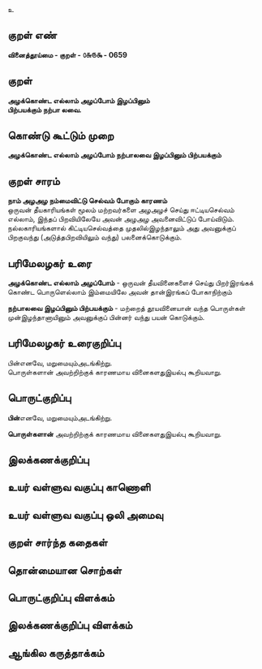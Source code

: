 உ

## குறள் எண் 

**வினைத்தூய்மை - குறள் - ௦௬௫௯ - 0659**    

## குறள் 

**அழக்கொண்ட எல்லாம் அழப்போம் இழப்பினும்  
பிற்பயக்கும் நற்பா லவை.**  

## கொண்டு கூட்டும் முறை

**அழக்கொண்ட எல்லாம் அழப்போம் நற்பாலவை இழப்பினும் பிற்பயக்கும்**

## குறள் சாரம் 

**நாம் அழஅழ நம்மைவிட்டு செல்வம் போகும் காரணம்**  
ஒருவன் தீயகாரியங்கள் மூலம் மற்றவர்களை அழஅழச் செய்து ஈட்டியசெல்வம் எல்லாம், இந்தப் பிறவியிலேயே அவன் அழஅழ அவனைவிட்டுப் போய்விடும்.  
நல்லகாரியங்களால் கிட்டியசெல்வத்தை முதலில்இழந்தாலும் அது அவனுக்குப் பிறகுவந்து (அடுத்தபிறவியிலும் வந்து) பலனைக்கொடுக்கும்.  

## பரிமேலழகர் உரை

**அழக்கொண்ட எல்லாம் அழப்போம்** - ஒருவன் தீயவினைகளைச் செய்து பிறர்இரங்கக் கொண்ட பொருளெல்லாம் இம்மையிலே அவன் தான்இரங்கப் போகாநிற்கும்  

**நற்பாலவை இழப்பினும் பிற்பயக்கும்** - மற்றைத் தூயவினையான் வந்த பொருள்கள் முன்இழந்தானாயினும் அவனுக்குப் பின்னர் வந்து பயன் கொடுக்கும். 

## பரிமேலழகர் உரைகுறிப்பு   

பின்எனவே, மறுமையும்அடங்கிற்று.  
பொருள்களான் அவற்றிற்குக் காரணமாய வினைகளதுஇயல்பு கூறியவாறு.    

## பொருட்குறிப்பு 

**பின்**எனவே, மறுமையும்அடங்கிற்று.  

**பொருள்களான்** அவற்றிற்குக் காரணமாய வினைகளதுஇயல்பு கூறியவாறு.     

## இலக்கணக்குறிப்பு  


## உயர் வள்ளுவ வகுப்பு காணொளி


## உயர் வள்ளுவ வகுப்பு ஒலி அமைவு 

 
## குறள் சார்ந்த கதைகள் 


## தொன்மையான சொற்கள்


## பொருட்குறிப்பு விளக்கம்


## இலக்கணக்குறிப்பு விளக்கம்


## ஆங்கில கருத்தாக்கம் 


